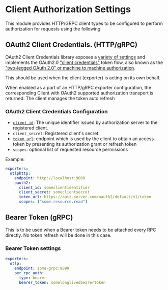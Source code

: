 # Client Authorization Settings

This module provides HTTP/GRPC client types to be configured to perform authorization for requests using the following 

## OAuth2 Client Credentials. (HTTP/gRPC)

OAuth2 Client Credentials library exposes a [variety of settings](https://pkg.go.dev/golang.org/x/oauth2/clientcredentials)
and implements the OAuth2.0 ["client credentials"](https://tools.ietf.org/html/rfc6749#section-1.3.4)
token flow, also known as the ["two-legged OAuth 2.0" or machine to machine authorization](https://tools.ietf.org/html/rfc6749#section-4.4).

This should be used when the client (exporter) is acting on its own behalf.


When enabled as a part of an HTTP/gRPC exporter configuration, the corresponding Client with OAuth2 supported authorization transport is returned.
The client manages the token auto refresh

### OAuth2 Client Credentials Configuration

- [`client_id`](https://tools.ietf.org/html/rfc6749#section-2.2): The unique identifier issued by authorization server to the registered client.
- `client_secret`: Registered client's secret.
- [`token_url`](https://tools.ietf.org/html/rfc6749#section-3.2): endpoint which is used by the client to obtain an access token by
  presenting its authorization grant or refresh token
- `scopes`: optional list of requested resource permissions


Example:
```yaml
exporters:
  otlphttp:
    endpoint: http://localhost:9000
    oauth2:
      client_id: someclientidentifier
      client_secret: someclientsecret
      token_url: https://autz.server.com/oauth2/default/v1/token
      scopes: ["some.resource.read"]
```

## Bearer Token (gRPC)

This is to be used when a Bearer token needs to be attached every RPC directly. No token refresh will be 
done in this case. 

### Bearer Token settings 
```yaml
exporters:
  otlp:
    endpoint: some-grpc:9090
    per_rpc_auth:
      type: bearer
      bearer_token: somelonglivedbearertoken
```
